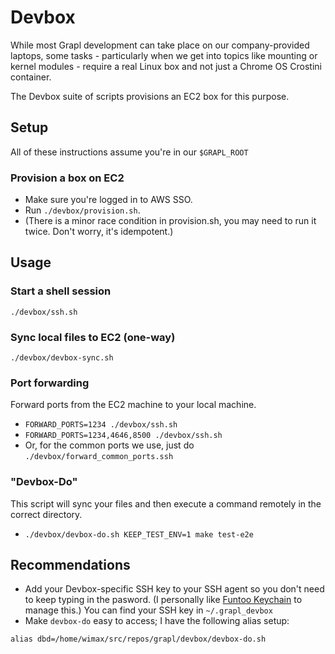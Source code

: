 # Devbox

While most Grapl development can take place on our company-provided laptops,
some tasks - particularly when we get into topics like mounting or kernel
modules - require a real Linux box and not just a Chrome OS Crostini container.

The Devbox suite of scripts provisions an EC2 box for this purpose.

## Setup

All of these instructions assume you're in our `$GRAPL_ROOT`

### Provision a box on EC2

- Make sure you're logged in to AWS SSO.
- Run `./devbox/provision.sh`.
- (There is a minor race condition in provision.sh, you may need to run it
  twice. Don't worry, it's idempotent.)

## Usage

### Start a shell session

`./devbox/ssh.sh`

### Sync local files to EC2 (one-way)

`./devbox/devbox-sync.sh`

### Port forwarding

Forward ports from the EC2 machine to your local machine.

- `FORWARD_PORTS=1234 ./devbox/ssh.sh`
- `FORWARD_PORTS=1234,4646,8500 ./devbox/ssh.sh`
- Or, for the common ports we use, just do `./devbox/forward_common_ports.ssh`

### "Devbox-Do"

This script will sync your files and then execute a command remotely in the
correct directory.

- `./devbox/devbox-do.sh KEEP_TEST_ENV=1 make test-e2e`

## Recommendations

- Add your Devbox-specific SSH key to your SSH agent so you don't need to keep
  typing in the pasword. (I personally like
  [Funtoo Keychain](https://www.funtoo.org/Funtoo:Keychain) to manage this.) You
  can find your SSH key in `~/.grapl_devbox`
- Make `devbox-do` easy to access; I have the following alias setup:

```
alias dbd=/home/wimax/src/repos/grapl/devbox/devbox-do.sh
```
